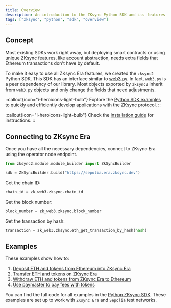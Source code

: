 ```yaml
---
title: Overview
description: An introduction to the ZKsync Python SDK and its features.
tags: ["zksync", "python", "sdk", "overview"]
---
```


## Concept

Most existing SDKs work right away, but deploying smart contracts or using unique ZKsync features, like account
abstraction, needs extra fields that Ethereum transactions don't have by default.

To make it easy to use all ZKsync Era features, we created the `zksync2` Python SDK. This SDK has an interface similar
to [web3.py](https://web3py.readthedocs.io/en/latest/index.html). In fact, `web3.py` is a peer dependency of our
library. Most objects exported by `zksync2` inherit from `web3.py` objects and only change the fields that need adjustments.

::callout{icon="i-heroicons-light-bulb"}
Explore the [Python SDK examples](https://github.com/zksync-sdk/zksync2-examples/tree/main/python) to quickly and
efficiently develop applications with the ZKsync protocol.
::

:callout{icon="i-heroicons-light-bulb"}
Check the [installation guide](/sdk/python/quickstart/installation-python) for instructions.
::

## Connecting to ZKsync Era

Once you have all the necessary dependencies, connect to ZKsync Era using the operator node endpoint.

```python
from zksync2.module.module_builder import ZkSyncBuilder

sdk = ZkSyncBuilder.build("https://sepolia.era.zksync.dev")
```

Get the chain ID:

```python
chain_id = zk_web3.zksync.chain_id
```

Get the block number:

```python
block_number = zk_web3.zksync.block_number
```

Get the transaction by hash:

```python
transaction = zk_web3.zksync.eth_get_transaction_by_hash(hash)
```

## Examples

These examples show how to:

1. [Deposit ETH and tokens from Ethereum into ZKsync Era](https://github.com/zksync-sdk/zksync2-examples/blob/main/python/01_deposit.py)
2. [Transfer ETH and tokens on ZKsync Era](https://github.com/zksync-sdk/zksync2-examples/blob/main/python/02_transfer.py)
3. [Withdraw ETH and tokens from ZKsync Era to Ethereum](https://github.com/zksync-sdk/zksync2-examples/blob/main/python/09_withdrawal.py)
4. [Use paymaster to pay fees with tokens](https://github.com/zksync-sdk/zksync2-examples/blob/main/python/15_use_paymaster.py)

You can find the full code for all examples in
the [Python ZKsync SDK](https://github.com/zksync-sdk/zksync2-examples/tree/main/python). These examples are set up to
work with `ZKsync Era` and `Sepolia` test networks.
